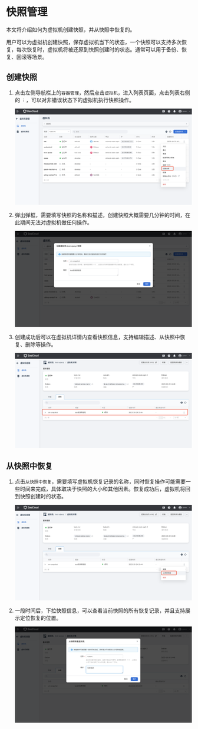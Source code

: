 # 快照管理

本文将介绍如何为虚拟机创建快照，并从快照中恢复的。

用户可以为虚拟机创建快照，保存虚拟机当下的状态，一个快照可以支持多次恢复，每次恢复时，虚拟机将被还原到快照创建时的状态。通常可以用于备份、恢复、回滚等场景。

## 创建快照

1. 点击左侧导航栏上的`容器管理`，然后点击`虚拟机`，进入列表页面，点击列表右侧的 `︙`，可以对非错误状态下的虚拟机执行快照操作。

    ![创建快照](../images/snapshot01.png)

2. 弹出弹框，需要填写快照的名称和描述，创建快照大概需要几分钟的时间，在此期间无法对虚拟机做任何操作。

    ![快照名称](../images/snapshot02.png)

3. 创建成功后可以在虚拟机详情内查看快照信息，支持编辑描述、从快照中恢复、删除等操作。

    ![虚拟机详情](../images/snapshot03.png)

## 从快照中恢复

1. 点击`从快照中恢复`，需要填写虚拟机恢复记录的名称，同时恢复操作可能需要一些时间来完成，具体取决于快照的大小和其他因素。恢复成功后，虚拟机将回到快照创建时的状态。

    ![快照恢复](../images/snapshot04.png)

2. 一段时间后，下拉快照信息，可以查看当前快照的所有恢复记录，并且支持展示定位恢复的位置。

    ![恢复记录](../images/snapshot05.png)